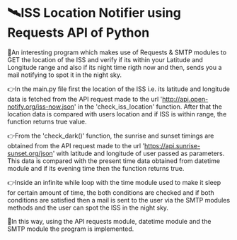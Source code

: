 # 🛰ISS Location Notifier using Requests API of Python

🌟An interesting program which makes use of Requests & SMTP modules to GET the location of the ISS and verify if its within your Latitude and Longitude range and also if 
its night time rigth now and then, sends you a mail notifying to spot it in the night sky.

👉In the main.py file first the location of the ISS i.e. its latitude and longitude data is fetched from the API request made to the url 
'http://api.open-notify.org/iss-now.json' in the 'check_iss_location' function. After that the location data is compared with users location and if ISS is within range,
the function returns true value.

👉From the 'check_dark()' function, the sunrise and sunset timings are obtained from the API request made to the url 'https://api.sunrise-sunset.org/json' with latitude 
and longitude of user passed as parameters. This data is compared with the present time data obtained from datetime module and if its evening time then the function
returns true.

👉Inside an infinite while loop with the time module used to make it sleep for certain amount of time, the both conditions are checked and if both conditions are
satisfied then a mail is sent to the user via the SMTP modules methods and the user can spot the ISS in the night sky.

🌟In this way, using the API requests module, datetime module and the SMTP module the program is implemented.  

